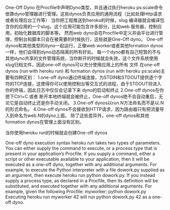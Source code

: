 One-Off Dyno
在Procfile中声明Dyno类型，并且通过执行heroku ps:scale命令依靠dyno管理器进行管理。这些dynos负责应用的通用流程（比如处理Http请求或者处理后台工作等）
当你把工程推送到heroku的时候，slug 编译器就会编译包含你的应用的一个slug，这个应用可能包含许多部分，比如web 服务器，控制应用，初始化数据库的脚本等。
然而web dyno会在Procfile中定义并由平台进行管理，控制台和脚本只会在被需要的时候执行，这些就是One-Off dyno。
One-off dynos和其他类型的dyno一起运行，正像web worker或者其他formation dynos一样，他们会得到dyno动态隔离的所有好处。
每一个dyno都有自己短暂的不与其他dyno共享的文件管理系统，当你断开的时候就会失效，这个文件系统使用slug归档文件，因此one-off dynos可以充分使用应用上的所有
文件
在one-off dynos (run with heroku run) 和 formation dynos (run with heroku ps:scale)主要有四种区别：
1.one-off dyno通过终端连接，为STDIN和STDOUT提供逐个字符的TCP连接，这使得你可以使用控制台等交互式的进程，由于STDOUT将进入你的终端，因此日志中仅仅会记录下来
dyno的启动和终止
2.One-off dynos在你摁下Ctrl+C 或者 断开本地终端就会被终止，One-off dynos绝不会自动重启，无论它是自动终止还是你手动关闭。
3.One-off dynos以run.N方法命名而不是以<process-type>.N的形式命名。
4.One-off dynos不会接收到HTTP请求，因为路由器只有把流量导入到命名为web.N的dyno上面。
除了这些差异外，one-off dynos和其他formation dynos在管理上面没有区别。


当你使用heroku run的时候就会创建One-off dynos

One-off dyno execution syntax
heroku run takes two types of parameters. You can either supply the command to execute, or a process type that is present in your application’s Procfile.
If you supply a command, either a script or other executable available to your application, then it will be executed as a one-off dyno, together with any additional arguments. For example, to execute the Python interpreter with a file dowork.py supplied as an argument, then execute heroku run python dowork.py.
If you instead supply a process type, as declared in a Procfile, then its definition will be substituted, and executed together with any additional arguments. For example, given the following Procfile:
myworker:  python dowork.py
Executing heroku run myworker 42 will run python dowork.py 42 as a one-off dyno.
